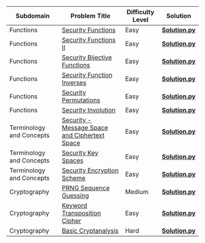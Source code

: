| Subdomain                | Problem Title                                                                                                                                             | Difficulty Level | Solution                                                                                                                                     |
| ------------------------ | --------------------------------------------------------------------------------------------------------------------------------------------------------- | ---------------- | -------------------------------------------------------------------------------------------------------------------------------------------- |
| Functions                |  [Security Functions](https://www.hackerrank.com/challenges/security-tutorial-functions?isFullScreen=true)                                            | Easy             | [**Solution.py**](https://github.com/qinetique/HackerRank-Security/blob/main/Functions/Security%20Functions.py)                              |
| Functions                |  [Security Functions II](https://www.hackerrank.com/challenges/security-function-ii?isFullScreen=true)                                                | Easy             | [**Solution.py**](https://github.com/qinetique/HackerRank-Security/blob/main/Functions/Security%20Functions%20II.py)                         |
| Functions                |  [Security Bijective Functions](https://www.hackerrank.com/challenges/security-bijective-functions?isFullScreen=true)                                 | Easy             | [**Solution.py**](https://github.com/qinetique/HackerRank-Security/blob/main/Functions/Security%20Bijective%20Functions.py)                  |
| Functions                |  [Security Function Inverses](https://www.hackerrank.com/challenges/security-inverse-of-a-function?isFullScreen=true)                                 | Easy             | [**Solution.py**](https://github.com/qinetique/HackerRank-Security/blob/main/Functions/Security%20Function%20Inverses.py)                    |
| Functions                |  [Security Permutations](https://www.hackerrank.com/challenges/security-tutorial-permutations?isFullScreen=true)                                      | Easy             | [**Solution.py**](https://github.com/qinetique/HackerRank-Security/blob/main/Functions/Security%20Permutations.py)                           |
| Functions                |  [Security Involution](https://www.hackerrank.com/challenges/security-involution?isFullScreen=true)                                                   | Easy             | [**Solution.py**](https://github.com/qinetique/HackerRank-Security/blob/main/Functions/Security%20Involution.py)                             |
| Terminology and Concepts |  [Security - Message Space and Ciphertext Space](https://www.hackerrank.com/challenges/security-message-space-and-ciphertext-space?isFullScreen=true) | Easy             | [**Solution.py**](https://github.com/qinetique/HackerRank-Security/blob/main/Terminology%20and%20Concepts/Terminology%20and%20Concepts.py)   |
| Terminology and Concepts |  [Security Key Spaces](https://www.hackerrank.com/challenges/security-key-spaces?isFullScreen=true)                                                   | Easy             | [**Solution.py**](https://github.com/qinetique/HackerRank-Security/blob/main/Terminology%20and%20Concepts/Security%20Key%20Spaces.py)        |
| Terminology and Concepts |  [Security Encryption Scheme](https://www.hackerrank.com/challenges/security-encryption-scheme?isFullScreen=true)                                     | Easy             | [**Solution.py**](https://github.com/qinetique/HackerRank-Security/blob/main/Terminology%20and%20Concepts/Security%20Encryption%20Scheme.py) |
| Cryptography             |  [PRNG Sequence Guessing](https://www.hackerrank.com/challenges/prng-sequence-guessing?isFullScreen=true)                                             | Medium           | [**Solution.py**](https://github.com/qinetique/HackerRank-Security/blob/main/Cryptography/PRNG%20Sequence%20Guessing.py)                     |
| Cryptography             |  [Keyword Transposition Cipher](https://www.hackerrank.com/challenges/keyword-transposition-cipher?isFullScreen=true)                                 | Easy             | [**Solution.py**](https://github.com/qinetique/HackerRank-Security/blob/main/Cryptography/Keyword%20Transposition%20Cipher.py)               |
| Cryptography             |  [Basic Cryptanalysis](https://www.hackerrank.com/challenges/basic-cryptanalysis?isFullScreen=true)                                                   | Hard             | [**Solution.py**](https://github.com/qinetique/HackerRank-Security/blob/main/Cryptography/Basic%20Cryptanalysis.py)                          |
